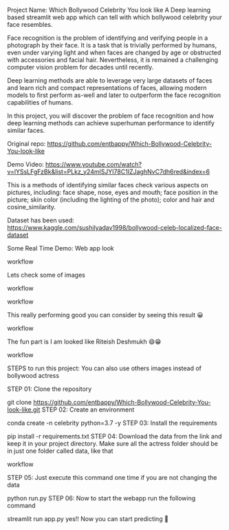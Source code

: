 Project Name: Which Bollywood Celebrity You look like
A Deep learning based streamlit web app which can tell with which bollywood celebrity your face resembles.

Face recognition is the problem of identifying and verifying people in a photograph by their face. It is a task that is trivially performed by humans, even under varying light and when faces are changed by age or obstructed with accessories and facial hair. Nevertheless, it is remained a challenging computer vision problem for decades until recently.

Deep learning methods are able to leverage very large datasets of faces and learn rich and compact representations of faces, allowing modern models to first perform as-well and later to outperform the face recognition capabilities of humans.

In this project, you will discover the problem of face recognition and how deep learning methods can achieve superhuman performance to identify similar faces.

Original repo:
https://github.com/entbappy/Which-Bollywood-Celebrity-You-look-like

Demo Video:
https://www.youtube.com/watch?v=lYSsLFgFzBk&list=PLkz_y24mlSJYI78C1IZJaghNvC7dh6red&index=6

This is a methods of identifying similar faces check various aspects on pictures, including: face shape, nose, eyes and mouth; face position in the picture; skin color (including the lighting of the photo); color and hair and cosine_similarity.

Dataset has been used:
https://www.kaggle.com/sushilyadav1998/bollywood-celeb-localized-face-dataset

Some Real Time Demo:
Web app look

workflow

Lets check some of images

workflow

workflow

This really performing good you can consider by seeing this result 😀

workflow

The fun part is I am looked like Riteish Deshmukh 😄😁

workflow

STEPS to run this project:
You can also use others images instead of bollywood actress

STEP 01:
Clone the repository

git clone https://github.com/entbappy/Which-Bollywood-Celebrity-You-look-like.git
STEP 02:
Create an environment

conda create -n celebrity python=3.7 -y
STEP 03:
Install the requirements

pip install -r requirements.txt
STEP 04:
Download the data from the link and keep it in your project directory. Make sure all the actress folder should be in just one folder called data, like that

workflow

STEP 05:
Just execute this command one time if you are not changing the data

python run.py
STEP 06:
Now to start the webapp run the following command

streamlit run app.py
yes!! Now you can start predicting 🙂

